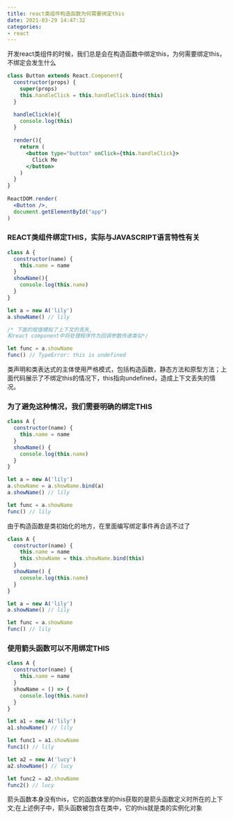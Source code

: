 ```yaml
---
title: react类组件构造函数为何需要绑定this
date: 2021-03-29 14:47:32
categories:
- react
---
```

<p>开发react类组件的时候，我们总是会在构造函数中绑定this，为何需要绑定this，不绑定会发生什么</p>

```jsx
class Button extends React.Component{
  constructor(props) {
    super(props)
    this.handleClick = this.handleClick.bind(this)
  }

  handleClick(e){
    console.log(this)
  }
 
  render(){
    return (
      <button type="button" onClick={this.handleClick}>
        Click Me
      </button>
    )
  }
}
 
ReactDOM.render(
  <Button />,
  document.getElementById("app")
)
```

### REACT类组件绑定THIS，实际与JAVASCRIPT语言特性有关

<!--more--->

```js
class A {
  constructor(name) {
    this.name = name
  }
  showName(){
    console.log(this.name)
  }
}

let a = new A('lily')
a.showName() // lily

/* 下面的赋值模拟了上下文的丢失,
和react component中将处理程序作为回调参数传递类似*/

let func = a.showName
func() // TypeError: this is undefined
```

<p>类声明和类表达式的主体使用严格模式，包括构造函数，静态方法和原型方法；上面代码展示了不绑定this的情况下，this指向undefined，造成上下文丢失的情况。</p>

### 为了避免这种情况，我们需要明确的绑定THIS

```js
class A {
  constructor(name) {
    this.name = name
  }
  showName() {
    console.log(this.name)
  }
}

let a = new A('lily')
a.showName = a.showName.bind(a)
a.showName() // lily

let func = a.showName
func() // lily
```

<p>由于构造函数是类初始化的地方，在里面编写绑定事件再合适不过了</p>

```js
class A {
  constructor(name) {
    this.name = name
    this.showName = this.showName.bind(this)
  }
  showName() {
    console.log(this.name)
  }
}

let a = new A('lily')
a.showName() // lily

let func = a.showName
func() // lily
```

### 使用箭头函数可以不用绑定THIS

```js
class A {
  constructor(name) {
    this.name = name
  }
  showName = () => {
    console.log(this.name)
  }
}

let a1 = new A('lily')
a1.showName() // lily

let func1 = a1.showName
func1() // lily

let a2 = new A('lucy')
a2.showName() // lucy

let func2 = a2.showName
func2() // lucy
```

<p>箭头函数本身没有this，它的函数体里的this获取的是箭头函数定义时所在的上下文;在上述例子中，箭头函数被包含在类中，它的this就是类的实例化对象</p>